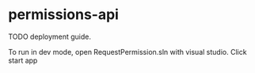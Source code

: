 # permissions-api

TODO deployment guide.

To run in dev mode, open RequestPermission.sln with visual studio.
Click start app